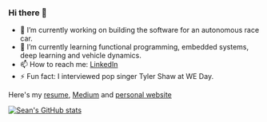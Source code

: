 ### Hi there 👋

-  🔭 I’m currently working on building the software for an autonomous race car.
- 🌱 I’m currently learning functional programming, embedded systems, deep learning and vehicle dynamics.
- 📫 How to reach me: [LinkedIn](https://www.linkedin.com/in/seendsouza/)
- ⚡ Fun fact: I interviewed pop singer Tyler Shaw at WE Day.

Here's my [resume](https://storage.googleapis.com/seendsouza-bucket-0/sean-dsouza-resume.pdf), [Medium](https://medium.com/@seendsouza) and [personal website](https://seendsouza.github.io/)

[![Sean's GitHub stats](https://github-readme-stats.vercel.app/api?username=seendsouza&theme=vision-friendly-dark)](https://github.com/anuraghazra/github-readme-stats)
<!--
**seendsouza/seendsouza** is a ✨ _special_ ✨ repository because its `README.md` (this file) appears on your GitHub profile.

Here are some ideas to get you started:

- 🔭 I’m currently working on ...
- 🌱 I’m currently learning ...
- 👯 I’m looking to collaborate on ...
- 🤔 I’m looking for help with ...
- 💬 Ask me about ...
- 📫 How to reach me: ...
- 😄 Pronouns: ...
- ⚡ Fun fact: ...
-->
